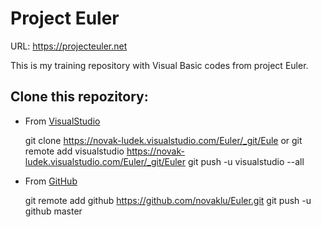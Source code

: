 # Project Euler

URL: https://projecteuler.net

This is my training repository with Visual Basic codes from project Euler.


## Clone this repozitory:
* From [VisualStudio](https://novak-ludek.visualstudio.com/Euler)

    git clone https://novak-ludek.visualstudio.com/Euler/_git/Eule 
    or
    git remote add visualstudio https://novak-ludek.visualstudio.com/Euler/_git/Euler
    git push -u visualstudio --all

* From [GitHub](https://github.com/novaklu/Euler)

    git remote add github https://github.com/novaklu/Euler.git
    git push -u github master

